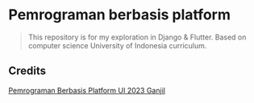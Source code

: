 # Pemrograman berbasis platform

> This repository is for my exploration in Django & Flutter. Based on computer science University of Indonesia curriculum.

## Credits
[Pemrograman Berbasis Platform UI 2023 Ganjil](https://pbp-fasilkom-ui.github.io/ganjil-2023/)